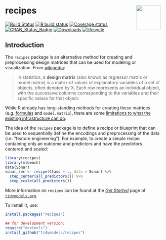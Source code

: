 
# recipes <img src="man/figures/logo.png" align="right" height="80px"/>

[![Build
Status](https://travis-ci.org/tidymodels/recipes.svg?branch=master)](https://travis-ci.org/tidymodels/recipes)
[![R build
status](https://github.com/tidymodels/recipes/workflows/R-CMD-check/badge.svg)](https://github.com/tidymodels/recipes)
[![Coverage
status](https://codecov.io/gh/tidymodels/recipes/branch/master/graph/badge.svg)](https://codecov.io/github/tidymodels/recipes?branch=master)
[![CRAN\_Status\_Badge](http://www.r-pkg.org/badges/version/recipes)](http://cran.r-project.org/web/packages/recipes)
[![Downloads](http://cranlogs.r-pkg.org/badges/recipes)](http://cran.rstudio.com/package=recipes)
[![lifecycle](https://img.shields.io/badge/lifecycle-maturing-blue.svg)](https://www.tidyverse.org/lifecycle/#maturing)

## Introduction

The `recipes` package is an alternative method for creating and
preprocessing design matrices that can be used for modeling or
visualization. From
[wikipedia](https://en.wikipedia.org/wiki/Design_matrix):

> In statistics, a **design matrix** (also known as regressor matrix or
> model matrix) is a matrix of values of explanatory variables of a set
> of objects, often denoted by X. Each row represents an individual
> object, with the successive columns corresponding to the variables and
> their specific values for that object.

While R already has long-standing methods for creating these matrices
(e.g. [formulas](https://rviews.rstudio.com/2017/02/01/the-r-formula-method-the-good-parts/)
and `model.matrix`), there are some [limitations to what the existing
infrastructure can
do](https://rviews.rstudio.com/2017/03/01/the-r-formula-method-the-bad-parts/).

The idea of the `recipes` package is to define a recipe or blueprint
that can be used to sequentially define the encodings and preprocessing
of the data (i.e. “feature engineering”). For example, to create a
simple recipe containing only an outcome and predictors and have the
predictors centered and scaled:

``` r
library(recipes)
library(mlbench)
data(Sonar)
sonar_rec <- recipe(Class ~ ., data = Sonar) %>%
  step_center(all_predictors()) %>%
  step_scale(all_predictors())
```

More information on `recipes` can be found at the [*Get
Started*](https://www.tidymodels.org/start/recipes/) page of
[`tidymodels.org`](https://www.tidymodels.org).

To install it, use:

``` r
install.packages("recipes")

## for development version:
require("devtools")
install_github("tidymodels/recipes")
```
